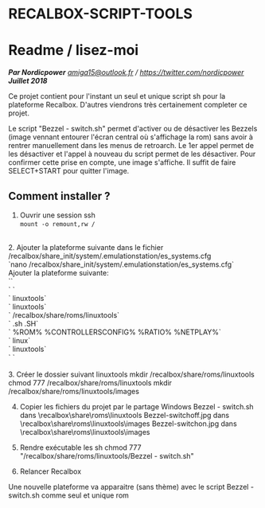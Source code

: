 ﻿RECALBOX-SCRIPT-TOOLS
==============================
# Readme / lisez-moi
***Par Nordicpower***
*amiga15@outlook.fr / https://twitter.com/nordicpower*
***Juillet 2018***

Ce projet contient pour l'instant un seul et unique script sh pour la plateforme Recalbox. D'autres viendrons très certainement completer ce projet.

Le script "Bezzel - switch.sh" permet d'activer ou de désactiver les Bezzels (image vennant entourer l'écran central où s'affichage la rom) sans avoir à rentrer manuellement dans les menus de retroarch. Le 1er appel permet de les désactiver et l'appel à nouveau du script permet de les désactiver. Pour confirmer cette prise en compte, une image s'affiche. Il suffit de faire SELECT+START pour quitter l'image.

##  Comment installer ?

 1. Ouvrir une session ssh<br />
`mount -o remount,rw /`<br />
<br />
2. Ajouter la plateforme suivante dans le fichier /recalbox/share_init/system/.emulationstation/es_systems.cfg<br />
`nano /recalbox/share_init/system/.emulationstation/es_systems.cfg`<br />
Ajouter la plateforme suivante:<br />
`<!--NORDIC POWER-->`<br />
`  <system>`<br />
`    <fullname>linuxtools</fullname>`<br />
`    <name>linuxtools</name>`<br />
`    <path>/recalbox/share/roms/linuxtools</path>`<br />
`    <extension>.sh .SH</extension>`<br />
`    <command>%ROM% %CONTROLLERSCONFIG% %RATIO% %NETPLAY%</command>`<br />
`    <platform>linux</platform>`<br />
`    <theme>linuxtools</theme>`<br />
`  </system>`<br />
<br />
3. Créer le dossier suivant linuxtools
mkdir /recalbox/share/roms/linuxtools
chmod 777 /recalbox/share/roms/linuxtools
mkdir /recalbox/share/roms/linuxtools/images

4. Copier les fichiers du projet par le partage Windows
Bezzel - switch.sh dans \\recalbox\share\roms\linuxtools
Bezzel-switchoff.jpg dans \\recalbox\share\roms\linuxtools\images
Bezzel-switchon.jpg dans \\recalbox\share\roms\linuxtools\images

5. Rendre exécutable les sh
chmod 777 "/recalbox/share/roms/linuxtools/Bezzel - switch.sh"

6. Relancer Recalbox

Une nouvelle plateforme va apparaitre (sans thème) avec le script Bezzel - switch.sh comme seul et unique rom
